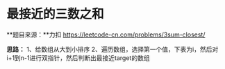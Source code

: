 # 最接近的三数之和


**题目来源：**力扣
https://leetcode-cn.com/problems/3sum-closest/

**思路：**
1、给数组从大到小排序
2、遍历数组，选择第一个值，下表为i，然后对i+1到n-1进行双指针，然后判断出最接近target的数组